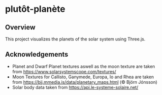 # plutôt-planète

## Overview

This project visualizes the planets of the solar system using Three.js.


## Acknowledgements

- Planet and Dwarf Planet textures aswell as the moon texture are taken from https://www.solarsystemscope.com/textures/
- Moon Textures for Callisto, Ganymede, Europa, Io and Rhea are taken from https://bjj.mmedia.is/data/planetary_maps.html (&copy; Björn Jónsson)
- Solar body data taken from https://api.le-systeme-solaire.net/